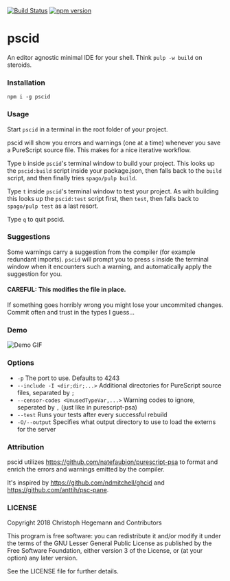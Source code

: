 [![Build Status](https://dev.azure.com/christophhegemann1337/pscid/_apis/build/status/kRITZCREEK.pscid?branchName=master)](https://dev.azure.com/christophhegemann1337/pscid/_build/latest?definitionId=1&branchName=master)
[![npm version](https://badge.fury.io/js/pscid.svg)](https://badge.fury.io/js/pscid)

pscid
===

An editor agnostic minimal IDE for your shell. Think `pulp -w build` on steroids.

### Installation

`npm i -g pscid`

### Usage

Start `pscid` in a terminal in the root folder of your project.

pscid will show you errors and warnings (one at a time) whenever you save a PureScript source file. This makes for a nice iterative workflow.

Type `b` inside `pscid`'s terminal window to build your project. This looks up the `pscid:build` script inside your package.json, then falls back to the `build` script, and then finally tries `spago/pulp build`.

Type `t` inside `pscid`'s terminal window to test your project. As with building this looks up the `pscid:test` script first, then `test`, then falls back to `spago/pulp test` as a last resort.

Type `q` to quit pscid.

### Suggestions

Some warnings carry a suggestion from the compiler (for example redundant
imports). `pscid` will prompt you to press `s` inside the terminal window when
it encounters such a warning, and automatically apply the suggestion for you.

#### CAREFUL: This modifies the file in place.

If something goes horribly wrong you might lose your uncommited changes. Commit
often and trust in the types I guess...

### Demo

![Demo GIF](http://i.imgur.com/ssBtu6w.gif)

### Options
  - `-p` The port to use. Defaults to 4243
  - `--include -I <dir;dir;...>`  Additional directories for PureScript source files, separated by `;`
  - `--censor-codes <UnusedTypeVar,...>` Warning codes to ignore, seperated by `,` (just like in purescript-psa)
  - `--test` Runs your tests after every successful rebuild
  - `-O/--output` Specifies what output directory to use to load the externs for the server

### Attribution

pscid utilizes https://github.com/natefaubion/purescript-psa to format and enrich the errors and warnings emitted by the compiler.

It's inspired by https://github.com/ndmitchell/ghcid and https://github.com/anttih/psc-pane.

### LICENSE

Copyright 2018 Christoph Hegemann and Contributors

This program is free software: you can redistribute it and/or modify it under the terms of the GNU Lesser General Public License as published by the Free Software Foundation, either version 3 of the License, or (at your option) any later version.

See the LICENSE file for further details.
